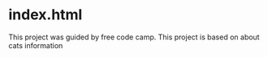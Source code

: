 # index.html
This project was guided by free code camp. This project  is based on about cats information
